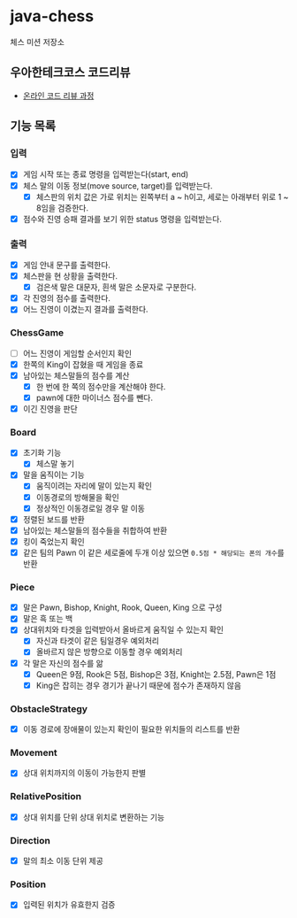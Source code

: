 # java-chess

체스 미션 저장소

## 우아한테크코스 코드리뷰

- [온라인 코드 리뷰 과정](https://github.com/woowacourse/woowacourse-docs/blob/master/maincourse/README.md)

## 기능 목록

### 입력

- [x] 게임 시작 또는 종료 명령을 입력받는다(start, end)
- [x] 체스 말의 이동 정보(move source, target)를 입력받는다.
    - [x] 체스판의 위치 값은 가로 위치는 왼쪽부터 a ~ h이고, 세로는 아래부터 위로 1 ~ 8임을 검증한다.
- [x] 점수와 진영 승패 결과를 보기 위한 status 명령을 입력받는다.

### 출력

- [x] 게임 안내 문구를 출력한다.
- [x] 체스판을 현 상황을 출력한다.
    - [x] 검은색 말은 대문자, 흰색 말은 소문자로 구분한다.
- [x] 각 진영의 점수를 출력한다.
- [x] 어느 진영이 이겼는지 결과를 출력한다.

### ChessGame

- [ ] 어느 진영이 게임할 순서인지 확인
- [x] 한쪽의 King이 잡혔을 때 게임을 종료
- [x] 남아있는 체스말들의 점수를 계산
    - [x] 한 번에 한 쪽의 점수만을 계산해야 한다.
    - [x] pawn에 대한 마이너스 점수를 뺀다.
- [x] 이긴 진영을 판단

### Board

- [x] 초기화 기능
    - [x] 체스말 놓기
- [x] 말을 움직이는 기능
    - [x] 움직이려는 자리에 말이 있는지 확인
    - [x] 이동경로의 방해물을 확인
    - [x] 정상적인 이동경로일 경우 말 이동
- [x] 정렬된 보드를 반환
- [x] 남아있는 체스말들의 점수들을 취합하여 반환
- [x] 킹이 죽었는지 확인
- [x] 같은 팀의 Pawn 이 같은 세로줄에 두개 이상 있으면 `0.5점 * 해당되는 폰의 개수`를 반환

### Piece

- [X] 말은 Pawn, Bishop, Knight, Rook, Queen, King 으로 구성
- [X] 말은 흑 또는 백
- [X] 상대위치와 타겟을 입력받아서 올바르게 움직일 수 있는지 확인
    - [X] 자신과 타겟이 같은 팀일경우 예외처리
    - [X] 올바르지 않은 방향으로 이동할 경우 예외처리
- [x] 각 말은 자신의 점수를 앎
    - [x] Queen은 9점, Rook은 5점, Bishop은 3점, Knight는 2.5점, Pawn은 1점
    - [x] King은 잡히는 경우 경기가 끝나기 때문에 점수가 존재하지 않음

### ObstacleStrategy

- [x] 이동 경로에 장애물이 있는지 확인이 필요한 위치들의 리스트를 반환

### Movement

- [X] 상대 위치까지의 이동이 가능한지 판별

### RelativePosition

- [x] 상대 위치를 단위 상대 위치로 변환하는 기능

### Direction

- [x] 말의 최소 이동 단위 제공

### Position

- [x] 입력된 위치가 유효한지 검증


